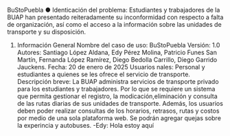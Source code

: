 BuStoPuebla
● Identicación del problema:
Estudiantes y trabajadores de la BUAP han presentado reiteradamente su inconformidad con
respecto a falta de organización, así como el acceso a la información sobre las unidades de
transporte y su disposición.
1. Información General
Nombre del caso de uso: BuStoPuebla
Versión: 1.0
Autores: Santiago López Aldana, Edy Pérez Molina, Patricio Funes San Martín, Fernanda López Ramírez, Diego Bedolla Carrillo, Diego Garrido Jauckens.
Fecha: 20 de enero de 2025
Usuarios nales: Personal y estudiantes a quienes se les ofrece el servicio de transporte.
Descripción breve: La BUAP administra servicios de transporte privado para los estudiantes y trabajadores. Por lo que se requiere un sistema que permita gestionar el registro, la modicación,eliminación y consulta de las rutas diarias de sus unidades de transporte. Además, los usuarios
deben poder realizar consultas de los horarios, retrasos, rutas y costos por medio de una sola plataforma web. Se podrán agregar quejas sobre la experincia y autobuses. 
-Edy: Hola estoy aquí